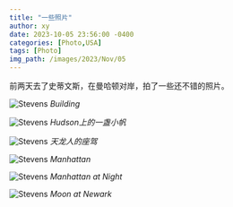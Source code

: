 ```yaml
---
title: "一些照片"
author: xy
date: 2023-10-05 23:56:00 -0400
categories: [Photo,USA]
tags: [Photo]
img_path: /images/2023/Nov/05
---
```


前两天去了史蒂文斯，在曼哈顿对岸，拍了一些还不错的照片。

![Stevens](/1.JPG)
_Building_

![Stevens](/2.jpeg)
_Hudson上的一盏小帆_

![Stevens](/4.jpeg)
_天龙人的座驾_

![Stevens](/3.jpg)
_Manhattan_

![Stevens](/5.JPG)
_Manhattan at Night_

![Stevens](/6.JPG)
_Moon at Newark_